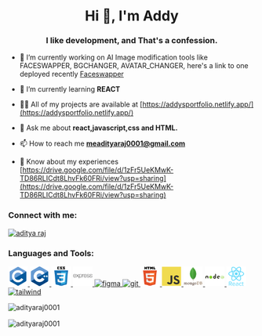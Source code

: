 <h1 align="center">Hi 👋, I'm Addy</h1>
<h3 align="center">I like development, and That's a confession.</h3>

- 🔭 I’m currently working on AI Image modification tools like FACESWAPPER, BGCHANGER, AVATAR_CHANGER, here's a link to one deployed recently [Faceswapper](https://gokapturefaceswapper.netlify.app/)

- 🌱 I’m currently learning **REACT**

- 👨‍💻 All of my projects are available at [https://addysportfolio.netlify.app/](https://addysportfolio.netlify.app/)

- 💬 Ask me about **react,javascript,css and HTML.**

- 📫 How to reach me **meadityaraj0001@gmail.com**

- 📄 Know about my experiences [https://drive.google.com/file/d/1zFr5UeKMwK-TD86RLICdt8LhvFk60FRi/view?usp=sharing](https://drive.google.com/file/d/1zFr5UeKMwK-TD86RLICdt8LhvFk60FRi/view?usp=sharing)

<h3 align="left">Connect with me:</h3>
<p align="left">
<a href="https://linkedin.com/in/aditya raj" target="blank"><img align="center" src="https://raw.githubusercontent.com/rahuldkjain/github-profile-readme-generator/master/src/images/icons/Social/linked-in-alt.svg" alt="aditya raj" height="30" width="40" /></a>
</p>

<h3 align="left">Languages and Tools:</h3>
<p align="left"> <a href="https://www.cprogramming.com/" target="_blank" rel="noreferrer"> <img src="https://raw.githubusercontent.com/devicons/devicon/master/icons/c/c-original.svg" alt="c" width="40" height="40"/> </a> <a href="https://www.w3schools.com/cpp/" target="_blank" rel="noreferrer"> <img src="https://raw.githubusercontent.com/devicons/devicon/master/icons/cplusplus/cplusplus-original.svg" alt="cplusplus" width="40" height="40"/> </a> <a href="https://www.w3schools.com/css/" target="_blank" rel="noreferrer"> <img src="https://raw.githubusercontent.com/devicons/devicon/master/icons/css3/css3-original-wordmark.svg" alt="css3" width="40" height="40"/> </a> <a href="https://expressjs.com" target="_blank" rel="noreferrer"> <img src="https://raw.githubusercontent.com/devicons/devicon/master/icons/express/express-original-wordmark.svg" alt="express" width="40" height="40"/> </a> <a href="https://www.figma.com/" target="_blank" rel="noreferrer"> <img src="https://www.vectorlogo.zone/logos/figma/figma-icon.svg" alt="figma" width="40" height="40"/> </a> <a href="https://git-scm.com/" target="_blank" rel="noreferrer"> <img src="https://www.vectorlogo.zone/logos/git-scm/git-scm-icon.svg" alt="git" width="40" height="40"/> </a> <a href="https://www.w3.org/html/" target="_blank" rel="noreferrer"> <img src="https://raw.githubusercontent.com/devicons/devicon/master/icons/html5/html5-original-wordmark.svg" alt="html5" width="40" height="40"/> </a> <a href="https://developer.mozilla.org/en-US/docs/Web/JavaScript" target="_blank" rel="noreferrer"> <img src="https://raw.githubusercontent.com/devicons/devicon/master/icons/javascript/javascript-original.svg" alt="javascript" width="40" height="40"/> </a> <a href="https://www.mongodb.com/" target="_blank" rel="noreferrer"> <img src="https://raw.githubusercontent.com/devicons/devicon/master/icons/mongodb/mongodb-original-wordmark.svg" alt="mongodb" width="40" height="40"/> </a> <a href="https://nodejs.org" target="_blank" rel="noreferrer"> <img src="https://raw.githubusercontent.com/devicons/devicon/master/icons/nodejs/nodejs-original-wordmark.svg" alt="nodejs" width="40" height="40"/> </a> <a href="https://reactjs.org/" target="_blank" rel="noreferrer"> <img src="https://raw.githubusercontent.com/devicons/devicon/master/icons/react/react-original-wordmark.svg" alt="react" width="40" height="40"/> </a> <a href="https://tailwindcss.com/" target="_blank" rel="noreferrer"> <img src="https://www.vectorlogo.zone/logos/tailwindcss/tailwindcss-icon.svg" alt="tailwind" width="40" height="40"/> </a> </p>

<p><img align="center" src="https://github-readme-stats.vercel.app/api/top-langs?username=adityaraj0001&show_icons=true&locale=en&layout=compact" alt="adityaraj0001" /></p>

<p><img align="center" src="https://github-readme-streak-stats.herokuapp.com/?user=adityaraj0001&" alt="adityaraj0001" /></p>
